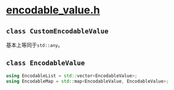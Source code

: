 # [encodable_value.h](https://engine.chinmaygarde.com/encodable__value_8h_source.html)

## `class CustomEncodableValue`

基本上等同于`std::any`。

## `class EncodableValue`



```c++
using EncodableList = std::vector<EncodableValue>;
using EncodableMap = std::map<EncodableValue, EncodableValue>;
```

